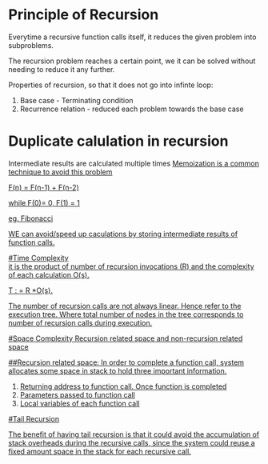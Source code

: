 # Principle of Recursion

Everytime a recursive function calls itself, it reduces the given problem into subproblems.

The recursion problem reaches a certain point, we it can be solved without needing to reduce it any further.

Properties of recursion, so that it does not go into infinte loop:

1. Base case - Terminating condition
2. Recurrence relation - reduced each problem towards the base case


# Duplicate calulation in recursion
Intermediate results are calculated multiple times
<u>Memoization<u> is a common technique to avoid this problem

F(n) = F(n-1) + F(n-2)

while F(0)= 0, F(1) = 1

eg. Fibonacci

WE can avoid/speed up  caculations by storing intermediate results of function calls.

#Time Complexity    
it is the product of number of recursion invocations (R) and the complexity of each calculation O(s).

T : = R *O(s).

The number of recursion calls are not always linear. Hence refer to the execution tree.
Where total number of nodes in the tree corresponds to number of recursion calls during execution.


#Space Complexity
Recursion related space and non-recursion related space


##Recursion related space:
In order to complete a function call, system allocates some space in stack to hold three important information.

1. Returning address to function call. Once function is completed
2. Parameters passed to function call
3. Local variables of each function call

#Tail Recursion

The benefit of having tail recursion is that it could avoid the accumulation of stack overheads during the recursive calls, since the system could reuse a fixed amount space in the stack for each recursive call. 


